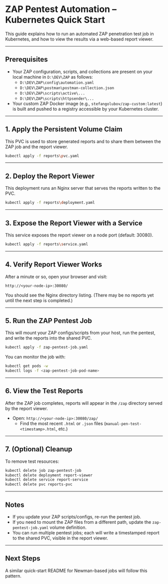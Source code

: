 # ZAP Pentest Automation – Kubernetes Quick Start

This guide explains how to run an automated ZAP penetration test job in Kubernetes, and how to view the results via a web-based report viewer.

---

## Prerequisites

- Your ZAP configuration, scripts, and collections are present on your local machine in `D:\DEV\ZAP` as follows:
    - `D:\DEV\ZAP\config\automation.yaml`
    - `D:\DEV\ZAP\postman\postman-collection.json`
    - `D:\DEV\ZAP\scripts\active\...`
    - `D:\DEV\ZAP\scripts\httpsender\...`
- Your custom ZAP Docker image (e.g., `stefangolubov/zap-custom:latest`) is built and pushed to a registry accessible by your Kubernetes cluster.

---

## 1. Apply the Persistent Volume Claim

This PVC is used to store generated reports and to share them between the ZAP job and the report viewer.

```sh
kubectl apply -f reports\pvc.yaml
```

---

## 2. Deploy the Report Viewer

This deployment runs an Nginx server that serves the reports written to the PVC.

```sh
kubectl apply -f reports\deployment.yaml
```

---

## 3. Expose the Report Viewer with a Service

This service exposes the report viewer on a node port (default: 30080).

```sh
kubectl apply -f reports\service.yaml
```

---

## 4. Verify Report Viewer Works

After a minute or so, open your browser and visit:

```
http://<your-node-ip>:30080/
```

You should see the Nginx directory listing. (There may be no reports yet until the next step is completed.)

---

## 5. Run the ZAP Pentest Job

This will mount your ZAP configs/scripts from your host, run the pentest, and write the reports into the shared PVC.

```sh
kubectl apply -f zap-pentest-job.yaml
```

You can monitor the job with:

```sh
kubectl get pods -w
kubectl logs -f <zap-pentest-job-pod-name>
```

---

## 6. View the Test Reports

After the ZAP job completes, reports will appear in the `/zap` directory served by the report viewer.

- Open: `http://<your-node-ip>:30080/zap/`
    - Find the most recent `.html` or `.json` files (`manual-pen-test-<timestamp>.html`, etc.)

---

## 7. (Optional) Cleanup

To remove test resources:

```sh
kubectl delete job zap-pentest-job
kubectl delete deployment report-viewer
kubectl delete service report-service
kubectl delete pvc reports-pvc
```

---

## Notes

- If you update your ZAP scripts/configs, re-run the pentest job.
- If you need to mount the ZAP files from a different path, update the `zap-pentest-job.yaml` volume definition.
- You can run multiple pentest jobs; each will write a timestamped report to the shared PVC, visible in the report viewer.

---

## Next Steps

A similar quick-start README for Newman-based jobs will follow this pattern.